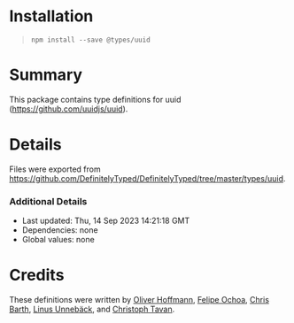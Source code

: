 # Installation
> `npm install --save @types/uuid`

# Summary
This package contains type definitions for uuid (https://github.com/uuidjs/uuid).

# Details
Files were exported from https://github.com/DefinitelyTyped/DefinitelyTyped/tree/master/types/uuid.

### Additional Details
 * Last updated: Thu, 14 Sep 2023 14:21:18 GMT
 * Dependencies: none
 * Global values: none

# Credits
These definitions were written by [Oliver Hoffmann](https://github.com/iamolivinius), [Felipe Ochoa](https://github.com/felipeochoa), [Chris Barth](https://github.com/cjbarth), [Linus Unnebäck](https://github.com/LinusU), and [Christoph Tavan](https://github.com/ctavan).
